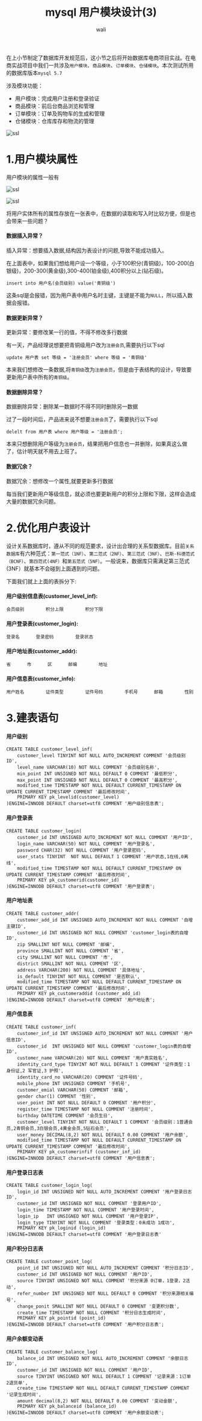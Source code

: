﻿---
layout: post
title: mysql  用户模块设计(3) #标题
tagline: mysql 用户模块设计
category: SQL      #分类
author: wali    #作者
tag: mySQL     #标签
ghurl:        #github url
ghurl_zip:    #github zip下载
comments: true
post_nav: ["1.用户模块属性","2.优化用户表设计","3.建表语句"]
group_tag: mysql 电商项目实战
---

在上小节制定了数据库开发规范后，这小节之后将开始数据库电商项目实战。在电商实战项目中我们一共涉及`用户模块`、`商品模块`、`订单模块`、`仓储模块`。本次测试所用的数据库版本`mysql 5.7`

涉及模块功能：
- 用户模块：完成用户注册和登录验证
- 商品模块：前后台商品浏览和管理
- 订单模块：订单及购物车的生成和管理
- 仓储模块：仓库库存和物流的管理

![ssl](https://raw.githubusercontent.com/walidream/blogimage/master/waliblogImage/sql/sql_13.png)

# 1.用户模块属性

用户模块的属性一般有

![ssl](https://raw.githubusercontent.com/walidream/blogimage/master/waliblogImage/sql/sql_15.png)

![ssl](https://raw.githubusercontent.com/walidream/blogimage/master/waliblogImage/sql/sql_14.png)

将用户实体所有的属性存放在一张表中，在数据的读取和写入时比较方便，但是也会带来一些问题？

#### 数据插入异常？

插入异常：想要插入数据,结构因为表设计的问题,导致不能成功插入。

在上面表中，如果我们想给用户设一个等级，小于100积分(青铜级)，100-200(白银级)，200-300(黄金级),300-400(铂金级),400积分以上(钻石级)。

```mysql
insert into 用户名(会员级别) value('青铜级')
```
这条sql是会报错，因为用户表中用户名时主键，主键是不能为`NULL`，所以插入数据会报错。

#### 数据更新异常？

更新异常：要修改某一行的值，不得不修改多行数据

有一天，产品经理说想要把青铜级用户改为`注册会员`,需要执行以下sql

```mysql
update 用户表 set 等级 = '注册会员' where 等级 = '青铜级'
```

本来我们想修改一条数据,将`青铜级`改为`注册会员`，但是由于表结构的设计，导致要更新用户表中所有的`青铜级`。

#### 数据删除异常？

数据删除异常：删除某一数据时不得不同时删除另一数据

过了一段时间后，产品进来说不想要`注册会员`了，需要执行以下sql

```mysql
delelt from 用户表 where 用户等级 = '注册会员';
```

本来只想删除用户等级为`注册会员`，结果把用户信息也一并删除，如果真这么做了，估计明天就不用去上班了。

#### 数据冗余？

数据冗余：想修改一个属性,就要更新多行数据

每当我们更新用户等级信息，就必须也要更新用户的积分上限和下限，这样会造成大量的数据冗余问题。

# 2.优化用户表设计

设计关系数据库时，遵从不同的规范要求，设计出合理的关系型数据库。目前`关系数据库`有六种范式：`第一范式（1NF）`、`第二范式（2NF）`、`第三范式（3NF）`、`巴斯-科德范式（BCNF）`、`第四范式(4NF）`和`第五范式（5NF）`。一般说来，数据库只需满足第三范式(3NF）就基本不会碰到上面遇到的问题。

下面我们就上上面的表拆分下:

#### 用户级别信息表(customer_level_inf):

```txt
会员级别        积分上限        积分下限
```

#### 用户登录表(customer_login):

```txt
登录名      登录密码        登录状态
```

#### 用户地址表(customer_addr):

```txt
省      市      区      邮编        地址
```

#### 用户信息表(customer_info):

```txt
用户姓名        证件类型        证件号码        手机号      邮箱        性别        积分        注册时间        生日        会员级别        用户余额
```

# 3.建表语句

#### 用户级别

```mysql
CREATE TABLE customer_level_inf(
	customer_level TINYINT NOT NULL AUTO_INCREMENT COMMENT '会员级别ID',
	level_name VARCHAR(10) NOT NULL COMMENT '会员级别名称',
	min_point INT UNSIGNED NOT NULL DEFAULT 0 COMMENT '最低积分',
	max_point INT UNSIGNED NOT NULL DEFAULT 0 COMMENT '最高积分',
	modified_time TIMESTAMP NOT NULL DEFAULT CURRENT_TIMESTAMP ON UPDATE CURRENT_TIMESTAMP COMMENT '最后修改时间',
	PRIMARY KEY pk_levelid(customer_level)
)ENGINE=INNODB DEFAULT charset=utf8 COMMENT '用户级别信息表';

```

#### 用户登录表

```mysql
CREATE TABLE customer_login(
	customer_id	INT UNSIGNED AUTO_INCREMENT	NOT NULL COMMENT '用户ID',
	login_name VARCHAR(50) NOT NULL COMMENT '用户登录名',
	password CHAR(32) NOT NULL COMMENT '用户登录密码',
	user_stats TINYINT  NOT NULL DEFAULT 1 COMMENT '用户状态,1在线,0离线',
	modified_time TIMESTAMP NOT NULL DEFAULT CURRENT_TIMESTAMP ON UPDATE CURRENT_TIMESTAMP COMMENT '最后修改时间',
	PRIMARY KEY pk_customerid(customer_id)
)ENGINE=INNODB DEFAULT charset=utf8 COMMENT '用户登录表';
```

#### 用户地址表

```mysql
CREATE TABLE customer_addr(
	customer_add_id INT UNSIGNED AUTO_INCREMENT NOT NULL COMMENT '自增主键ID',
	customer_id INT UNSIGNED NOT NULL COMMENT 'customer_login表的自增ID',
	zip SMALLINT NOT NULL COMMENT '邮编',
	province SMALLINT NOT NULL COMMENT '省',
	city SMALLINT NOT NULL COMMENT '市',
	district SMALLINT NOT NULL COMMENT '区',
	address VARCHAR(200) NOT NULL COMMENT '具体地址',
	is_default TINYINT NOT NULL COMMENT '是否默认',
	modified_time TIMESTAMP NOT NULL DEFAULT CURRENT_TIMESTAMP ON UPDATE CURRENT_TIMESTAMP COMMENT '最后修改时间',
	PRIMARY KEY pk_customeraddid (customer_add_id)
)ENGINE=INNODB DEFAULT charset=utf8 COMMENT '用户地址表';
```


#### 用户信息表

```mysql
CREATE TABLE customer_inf(
	customer_inf_id INT UNSIGNED AUTO_INCREMENT NOT NULL COMMENT '用户信息ID',
	customer_id  INT UNSIGNED NOT NULL COMMENT 'customer_login表的自增ID',
	customer_name VARCHAR(20) NOT NULL COMMENT '用户真实姓名',
	identity_card_type TINYINT NOT NULL DEFAULT 1 COMMENT '证件类型：1 身份证,2 军官证,3 护照',
	identity_card_no VARCHAR(20) COMMENT '证件号码',
	mobile_phone INT UNSIGNED COMMENT '手机号',
	customer_emial VARCHAR(50) COMMENT '邮箱',
	gender char(1) COMMENT '性别',
	user_point INT NOT NULL DEFAULT 0 COMMENT '用户积分',
	register_time TIMESTAMP NOT NULL COMMENT '注册时间',
	birthday DATETIME COMMENT '会员生日',
	customer_level TINYINT NOT NULL DEFAULT 1 COMMENT '会员级别：1普通会员,2青铜会员,3白银会员,4黄金会员,5钻石会员',
	user_money DECIMAL(8,2) NOT NULL DEFAULT 0.00 COMMENT '用户余额',
	modified_time TIMESTAMP NOT NULL DEFAULT CURRENT_TIMESTAMP ON UPDATE CURRENT_TIMESTAMP COMMENT '最后修改时间',
	PRIMARY KEY pk_customerinfif (customer_inf_id)	
)ENGINE=INNODB DEFAULT charset=utf8 COMMENT '用户信息表';
```

#### 用户登录日志表

```mysql
CREATE TABLE customer_login_log(
	login_id INT UNSIGNED NOT NULL AUTO_INCREMENT COMMENT '用户登录日志ID',
	customer_id INT UNSIGNED NOT NULL COMMENT '登录用户ID',
	login_time TIMESTAMP NOT NULL COMMENT '用户登录时间',
	login_ip   INT UNSIGNED NOT NULL COMMENT '用户登录IP',
	login_type TINYINT NOT NULL COMMENT '登录类型：0未成功 1成功',
	PRIMARY KEY pk_loginid (login_id)
)ENGINE=INNODB DEFAULT charset=utf8 COMMENT '用户登录日志表'
```

#### 用户积分日志表

```mysql
CREATE TABLE customer_point_log(
	point_id INT UNSIGNED NOT NULL AUTO_INCREMENT COMMENT '积分日志ID',
	customer_id INT UNSIGNED NOT NULL COMMENT '用户ID',
	source TINYINT UNSIGNED NOT NULL COMMENT '积分来源 0订单，1登录，2活动',
	refer_number INT UNSIGNED NOT NULL DEFAULT 0 COMMENT '积分来源相关编号',
	change_ponit SMALLINT NOT NULL DEFAULT 0 COMMENT '变更积分数',
	create_time TIMESTAMP NOT NULL COMMENT '积分日志生成时间',
	PRIMARY KEY pk_pointid (point_id)
)ENGINE=INNODB DEFAULT charset=utf8 COMMENT '用户积分日志表';
```

#### 用户余额变动表

```mysql
CREATE TABLE customer_balance_log(
	balance_id INT UNSIGNED NOT NULL AUTO_INCREMENT COMMENT '余额日志ID',
	customer_id INT UNSIGNED NOT NULL COMMENT '用户ID',
	source TINYINT UNSIGNED NOT NULL DEFAULT 1 COMMENT '记录来源：1订单 2退货单',
	create_time TIMESTAMP NOT NULL DEFAULT CURRENT_TIMESTAMP COMMENT '记录生成时间',
	amount decimal(8,2) NOT NULL DEFAULT 0.00 COMMENT '变动金额',
	PRIMARY KEY pk_balanceid (balance_id)
)ENGINE=INNODB DEFAULT charset=utf8 COMMENT '用户余额变动表';
```






























